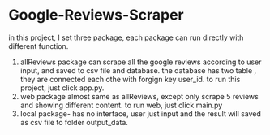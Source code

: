 # Google-Reviews-Scraper
in  this project, I set three package, each package can run directly with different function.
1) allReviews package can scrape all the google reviews according to user input, and saved to csv file and database. the database has two table ,
they are connected each othe with forgign key user_id. to run this project, just click app.py.
2) web package almost same as allReviews, except only scrape 5 reviews and showing different content. to run web, just click main.py
3) local package- has no interface, user just input and  the result will saved as csv file to folder output_data.
